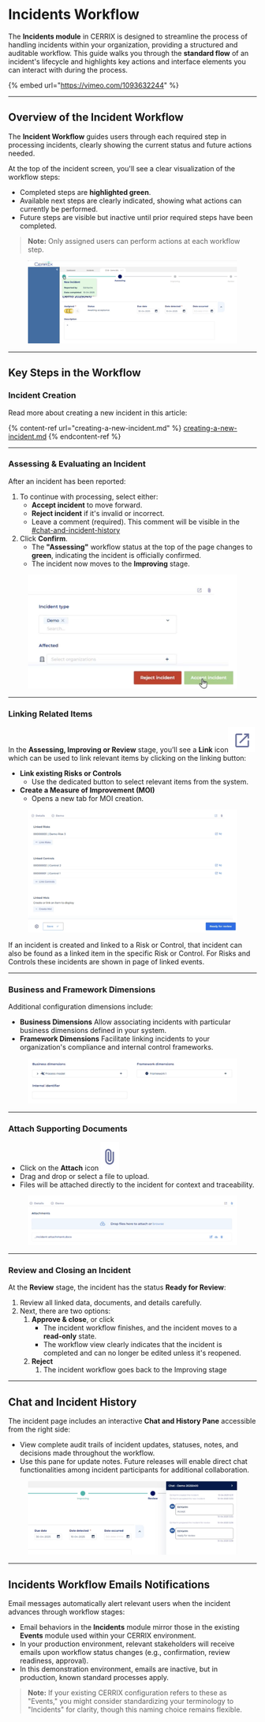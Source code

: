 # Incidents Workflow

The **Incidents module** in CERRIX is designed to streamline the process of handling incidents within your organization, providing a structured and auditable workflow. This guide walks you through the **standard flow** of an incident's lifecycle and highlights key actions and interface elements you can interact with during the process.

{% embed url="https://vimeo.com/1093632244" %}

***

## Overview of the Incident Workflow

The **Incident Workflow** guides users through each required step in processing incidents, clearly showing the current status and future actions needed.

At the top of the incident screen, you'll see a clear visualization of the workflow steps:

* Completed steps are **highlighted green**.
* Available next steps are clearly indicated, showing what actions can currently be performed.
* Future steps are visible but inactive until prior required steps have been completed.

> **Note:** Only assigned users can perform actions at each workflow step.

<figure><img src="../../../.gitbook/assets/image (24).png" alt=""><figcaption></figcaption></figure>

***

## Key Steps in the Workflow

### **Incident Creation**

Read more about creating a new incident in this article:

{% content-ref url="creating-a-new-incident.md" %}
[creating-a-new-incident.md](creating-a-new-incident.md)
{% endcontent-ref %}

***

### Assessing & Evaluating an Incident

After an incident has been reported:

1. To continue with processing, select either:
   * **Accept incident** to move forward.
   * **Reject incident** if it's invalid or incorrect.
   * Leave a comment (required). This comment will be visible in the [#chat-and-incident-history](incidents-workflow.md#chat-and-incident-history "mention")
2. Click **Confirm**.
   * The **"Assessing"** workflow status at the top of the page changes to **green**, indicating the incident is officially confirmed.
   * The incident now moves to the **Improving** stage.

<figure><img src="../../../.gitbook/assets/image (25).png" alt=""><figcaption></figcaption></figure>

***

### **Linking Related Items**

In the **Assessing, Improving or Review** stage, you’ll see a **Link** icon![](<../../../.gitbook/assets/image (28).png>)which can be used to link relevant items by clicking on the linking button:

* **Link existing Risks or Controls**
  * Use the dedicated button to select relevant items from the system.
* **Create a Measure of Improvement (MOI)**
  * Opens a new tab for MOI creation.

<figure><img src="../../../.gitbook/assets/image (26).png" alt=""><figcaption></figcaption></figure>

If an incident is created and linked to a Risk or Control, that incident can also be found as a linked item in the specific Risk or Control. For Risks and Controls these incidents are shown in page of linked events.

***

### Business and Framework Dimensions

Additional configuration dimensions include:

* **Business Dimensions** Allow associating incidents with particular business dimensions defined in your system.
* **Framework Dimensions** Facilitate linking incidents to your organization's compliance and internal control frameworks.

<figure><img src="../../../.gitbook/assets/image (36).png" alt=""><figcaption></figcaption></figure>

***

### **Attach Supporting Documents**

* Click on the **Attach** icon ![](<../../../.gitbook/assets/image (30).png>)
* Drag and drop or select a file to upload.
* Files will be attached directly to the incident for context and traceability.

<figure><img src="../../../.gitbook/assets/image (29).png" alt=""><figcaption></figcaption></figure>

***

### Review and Closing an Incident

At the **Review** stage, the incident has the status **Ready for Review**:

1. Review all linked data, documents, and details carefully.
2. Next, there are two options:
   1. **Approve & close**, or click&#x20;
      * The incident workflow finishes, and the incident moves to a **read-only** state.
      * The workflow view clearly indicates that the incident is completed and can no longer be edited unless it's reopened.
   2. **Reject**
      1. The incident workflow goes back to the Improving stage

***

## Chat and Incident History

The incident page includes an interactive **Chat and History Pane** accessible from the right side:

* View complete audit trails of incident updates, statuses, notes, and decisions made throughout the workflow.
* Use this pane for update notes. Future releases will enable direct chat functionalities among incident participants for additional collaboration.

<figure><img src="../../../.gitbook/assets/image (32).png" alt=""><figcaption></figcaption></figure>

***

## Incidents Workflow Emails Notifications

Email messages automatically alert relevant users when the incident advances through workflow stages:

* Email behaviors in the **Incidents** module mirror those in the existing **Events** module used within your CERRIX environment.
* In your production environment, relevant stakeholders will receive emails upon workflow status changes (e.g., confirmation, review readiness, approval).
* In this demonstration environment, emails are inactive, but in production, known standard processes apply.

> **Note:** If your existing CERRIX configuration refers to these as "Events," you might consider standardizing your terminology to "Incidents" for clarity, though this naming choice remains flexible.
